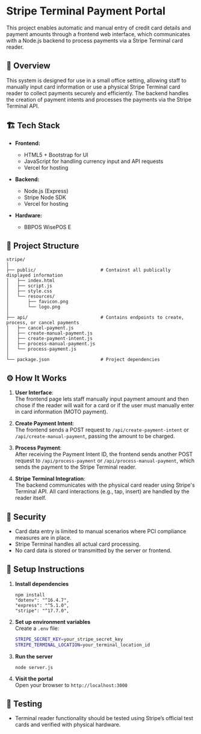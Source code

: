 # Stripe Terminal Payment Portal

This project enables automatic and manual entry of credit card details and payment amounts through a frontend web interface, which communicates with a Node.js backend to process payments via a Stripe Terminal card reader.

## 🧾 Overview

This system is designed for use in a small office setting, allowing staff to manually input card information or use a physical Stripe Terminal card reader to collect payments securely and efficiently. The backend handles the creation of payment intents and processes the payments via the Stripe Terminal API.

## 🏗️ Tech Stack

- **Frontend:**  
  - HTML5 + Bootstrap for UI  
  - JavaScript for handling currency input and API requests
  - Vercel for hosting

- **Backend:**  
  - Node.js (Express)  
  - Stripe Node SDK
  - Vercel for hosting

- **Hardware:**  
  - BBPOS WisePOS E

## 📁 Project Structure

```
stripe/
│
├── public/                        # Containst all publically displayed information
│   ├── index.html         
│   ├── script.js          
│   ├── style.css          
│   └── resources/
│       ├── favicon.png
│       └── logo.png
│
├── api/                           # Contains endpoints to create, process, or cancel payments
│   ├── cancel-payment.js
│   ├── create-manual-payment.js         
│   ├── create-payment-intent.js         
│   ├── process-manual-payment.js         
│   └── process-payment.js         
│
└── package.json                   # Project dependencies
```

## ⚙️ How It Works

1. **User Interface**:  
   The frontend page lets staff manually input payment amount and then chose if the reader will wait for a card or if the user 
   must manually enter in card information (MOTO payment). 

2. **Create Payment Intent**:  
   The frontend sends a POST request to `/api/create-payment-intent` or `/api/create-manual-payment`, passing the amount to be charged.

3. **Process Payment**:  
   After receiving the Payment Intent ID, the frontend sends another POST request to `/api/process-payment` or `/api/process-manual-payment`, which sends the payment to the Stripe Terminal reader.

4. **Stripe Terminal Integration**:  
   The backend communicates with the physical card reader using Stripe's Terminal API. All card interactions (e.g., tap, insert) are handled by the reader itself.

## 🔐 Security

- Card data entry is limited to manual scenarios where PCI compliance measures are in place.
- Stripe Terminal handles all actual card processing.
- No card data is stored or transmitted by the server or frontend.

## 🚀 Setup Instructions

1. **Install dependencies**  
   ```
   npm install
   "dotenv": "^16.4.7",
   "express": "^5.1.0",
   "stripe": "^17.7.0",
   ```

2. **Set up environment variables**  
   Create a `.env` file:
   ```bash
   STRIPE_SECRET_KEY=your_stripe_secret_key
   STRIPE_TERMINAL_LOCATION=your_terminal_location_id
   ```

3. **Run the server**
   ```
   node server.js
   ```

4. **Visit the portal**  
   Open your browser to `http://localhost:3000`

## 🧪 Testing

- Terminal reader functionality should be tested using Stripe’s official test cards and verified with physical hardware.
